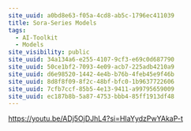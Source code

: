 ```yaml
---
site_uuid: a0bd8e63-f05a-4cd8-ab5c-1796ec411039
title: Sora-Series Models
tags:
  - AI-Toolkit
  - Models
site_visibility: public
site_uuid: 34a134a6-e255-4107-9cf3-e69c0d687790
site_uuid: 50ce1bf2-7093-4e09-acb7-225adb4210a9
site_uuid: d6e98520-1442-4e4b-b76b-4feb45e9f46b
site_uuid: 8d8f8f09-8f2c-48bf-bfc0-1b9637722606
site_uuid: 7cfb7ccf-85b5-4e13-9411-a99795659009
site_uuid: ec187b8b-5a87-4753-bbb4-85ff1913df48
---
```


https://youtu.be/ADj5OjDJhL4?si=HIaYydzPwYAkaP-t